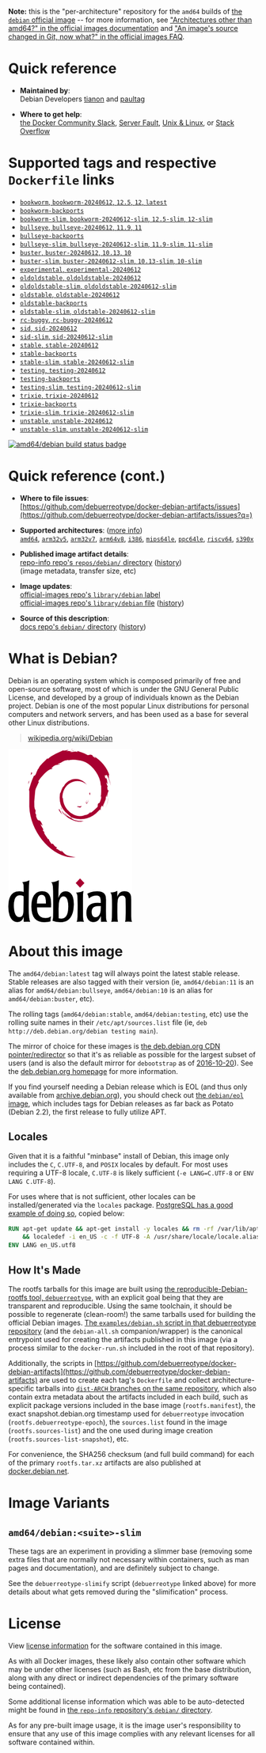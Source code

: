 <!--

********************************************************************************

WARNING:

    DO NOT EDIT "debian/README.md"

    IT IS AUTO-GENERATED

    (from the other files in "debian/" combined with a set of templates)

********************************************************************************

-->

**Note:** this is the "per-architecture" repository for the `amd64` builds of [the `debian` official image](https://hub.docker.com/_/debian) -- for more information, see ["Architectures other than amd64?" in the official images documentation](https://github.com/docker-library/official-images#architectures-other-than-amd64) and ["An image's source changed in Git, now what?" in the official images FAQ](https://github.com/docker-library/faq#an-images-source-changed-in-git-now-what).

# Quick reference

-	**Maintained by**:  
	Debian Developers [tianon](https://qa.debian.org/developer.php?login=tianon) and [paultag](https://qa.debian.org/developer.php?login=paultag)

-	**Where to get help**:  
	[the Docker Community Slack](https://dockr.ly/comm-slack), [Server Fault](https://serverfault.com/help/on-topic), [Unix & Linux](https://unix.stackexchange.com/help/on-topic), or [Stack Overflow](https://stackoverflow.com/help/on-topic)

# Supported tags and respective `Dockerfile` links

-	[`bookworm`, `bookworm-20240612`, `12.5`, `12`, `latest`](https://github.com/debuerreotype/docker-debian-artifacts/blob/8d227a7d1f698c702d82e7de764ed0a7df65fb7c/bookworm/Dockerfile)
-	[`bookworm-backports`](https://github.com/debuerreotype/docker-debian-artifacts/blob/8d227a7d1f698c702d82e7de764ed0a7df65fb7c/bookworm/backports/Dockerfile)
-	[`bookworm-slim`, `bookworm-20240612-slim`, `12.5-slim`, `12-slim`](https://github.com/debuerreotype/docker-debian-artifacts/blob/8d227a7d1f698c702d82e7de764ed0a7df65fb7c/bookworm/slim/Dockerfile)
-	[`bullseye`, `bullseye-20240612`, `11.9`, `11`](https://github.com/debuerreotype/docker-debian-artifacts/blob/8d227a7d1f698c702d82e7de764ed0a7df65fb7c/bullseye/Dockerfile)
-	[`bullseye-backports`](https://github.com/debuerreotype/docker-debian-artifacts/blob/8d227a7d1f698c702d82e7de764ed0a7df65fb7c/bullseye/backports/Dockerfile)
-	[`bullseye-slim`, `bullseye-20240612-slim`, `11.9-slim`, `11-slim`](https://github.com/debuerreotype/docker-debian-artifacts/blob/8d227a7d1f698c702d82e7de764ed0a7df65fb7c/bullseye/slim/Dockerfile)
-	[`buster`, `buster-20240612`, `10.13`, `10`](https://github.com/debuerreotype/docker-debian-artifacts/blob/8d227a7d1f698c702d82e7de764ed0a7df65fb7c/buster/Dockerfile)
-	[`buster-slim`, `buster-20240612-slim`, `10.13-slim`, `10-slim`](https://github.com/debuerreotype/docker-debian-artifacts/blob/8d227a7d1f698c702d82e7de764ed0a7df65fb7c/buster/slim/Dockerfile)
-	[`experimental`, `experimental-20240612`](https://github.com/debuerreotype/docker-debian-artifacts/blob/8d227a7d1f698c702d82e7de764ed0a7df65fb7c/experimental/Dockerfile)
-	[`oldoldstable`, `oldoldstable-20240612`](https://github.com/debuerreotype/docker-debian-artifacts/blob/8d227a7d1f698c702d82e7de764ed0a7df65fb7c/oldoldstable/Dockerfile)
-	[`oldoldstable-slim`, `oldoldstable-20240612-slim`](https://github.com/debuerreotype/docker-debian-artifacts/blob/8d227a7d1f698c702d82e7de764ed0a7df65fb7c/oldoldstable/slim/Dockerfile)
-	[`oldstable`, `oldstable-20240612`](https://github.com/debuerreotype/docker-debian-artifacts/blob/8d227a7d1f698c702d82e7de764ed0a7df65fb7c/oldstable/Dockerfile)
-	[`oldstable-backports`](https://github.com/debuerreotype/docker-debian-artifacts/blob/8d227a7d1f698c702d82e7de764ed0a7df65fb7c/oldstable/backports/Dockerfile)
-	[`oldstable-slim`, `oldstable-20240612-slim`](https://github.com/debuerreotype/docker-debian-artifacts/blob/8d227a7d1f698c702d82e7de764ed0a7df65fb7c/oldstable/slim/Dockerfile)
-	[`rc-buggy`, `rc-buggy-20240612`](https://github.com/debuerreotype/docker-debian-artifacts/blob/8d227a7d1f698c702d82e7de764ed0a7df65fb7c/rc-buggy/Dockerfile)
-	[`sid`, `sid-20240612`](https://github.com/debuerreotype/docker-debian-artifacts/blob/8d227a7d1f698c702d82e7de764ed0a7df65fb7c/sid/Dockerfile)
-	[`sid-slim`, `sid-20240612-slim`](https://github.com/debuerreotype/docker-debian-artifacts/blob/8d227a7d1f698c702d82e7de764ed0a7df65fb7c/sid/slim/Dockerfile)
-	[`stable`, `stable-20240612`](https://github.com/debuerreotype/docker-debian-artifacts/blob/8d227a7d1f698c702d82e7de764ed0a7df65fb7c/stable/Dockerfile)
-	[`stable-backports`](https://github.com/debuerreotype/docker-debian-artifacts/blob/8d227a7d1f698c702d82e7de764ed0a7df65fb7c/stable/backports/Dockerfile)
-	[`stable-slim`, `stable-20240612-slim`](https://github.com/debuerreotype/docker-debian-artifacts/blob/8d227a7d1f698c702d82e7de764ed0a7df65fb7c/stable/slim/Dockerfile)
-	[`testing`, `testing-20240612`](https://github.com/debuerreotype/docker-debian-artifacts/blob/8d227a7d1f698c702d82e7de764ed0a7df65fb7c/testing/Dockerfile)
-	[`testing-backports`](https://github.com/debuerreotype/docker-debian-artifacts/blob/8d227a7d1f698c702d82e7de764ed0a7df65fb7c/testing/backports/Dockerfile)
-	[`testing-slim`, `testing-20240612-slim`](https://github.com/debuerreotype/docker-debian-artifacts/blob/8d227a7d1f698c702d82e7de764ed0a7df65fb7c/testing/slim/Dockerfile)
-	[`trixie`, `trixie-20240612`](https://github.com/debuerreotype/docker-debian-artifacts/blob/8d227a7d1f698c702d82e7de764ed0a7df65fb7c/trixie/Dockerfile)
-	[`trixie-backports`](https://github.com/debuerreotype/docker-debian-artifacts/blob/8d227a7d1f698c702d82e7de764ed0a7df65fb7c/trixie/backports/Dockerfile)
-	[`trixie-slim`, `trixie-20240612-slim`](https://github.com/debuerreotype/docker-debian-artifacts/blob/8d227a7d1f698c702d82e7de764ed0a7df65fb7c/trixie/slim/Dockerfile)
-	[`unstable`, `unstable-20240612`](https://github.com/debuerreotype/docker-debian-artifacts/blob/8d227a7d1f698c702d82e7de764ed0a7df65fb7c/unstable/Dockerfile)
-	[`unstable-slim`, `unstable-20240612-slim`](https://github.com/debuerreotype/docker-debian-artifacts/blob/8d227a7d1f698c702d82e7de764ed0a7df65fb7c/unstable/slim/Dockerfile)

[![amd64/debian build status badge](https://img.shields.io/jenkins/s/https/doi-janky.infosiftr.net/job/multiarch/job/amd64/job/debian.svg?label=amd64/debian%20%20build%20job)](https://doi-janky.infosiftr.net/job/multiarch/job/amd64/job/debian/)

# Quick reference (cont.)

-	**Where to file issues**:  
	[https://github.com/debuerreotype/docker-debian-artifacts/issues](https://github.com/debuerreotype/docker-debian-artifacts/issues?q=)

-	**Supported architectures**: ([more info](https://github.com/docker-library/official-images#architectures-other-than-amd64))  
	[`amd64`](https://hub.docker.com/r/amd64/debian/), [`arm32v5`](https://hub.docker.com/r/arm32v5/debian/), [`arm32v7`](https://hub.docker.com/r/arm32v7/debian/), [`arm64v8`](https://hub.docker.com/r/arm64v8/debian/), [`i386`](https://hub.docker.com/r/i386/debian/), [`mips64le`](https://hub.docker.com/r/mips64le/debian/), [`ppc64le`](https://hub.docker.com/r/ppc64le/debian/), [`riscv64`](https://hub.docker.com/r/riscv64/debian/), [`s390x`](https://hub.docker.com/r/s390x/debian/)

-	**Published image artifact details**:  
	[repo-info repo's `repos/debian/` directory](https://github.com/docker-library/repo-info/blob/master/repos/debian) ([history](https://github.com/docker-library/repo-info/commits/master/repos/debian))  
	(image metadata, transfer size, etc)

-	**Image updates**:  
	[official-images repo's `library/debian` label](https://github.com/docker-library/official-images/issues?q=label%3Alibrary%2Fdebian)  
	[official-images repo's `library/debian` file](https://github.com/docker-library/official-images/blob/master/library/debian) ([history](https://github.com/docker-library/official-images/commits/master/library/debian))

-	**Source of this description**:  
	[docs repo's `debian/` directory](https://github.com/docker-library/docs/tree/master/debian) ([history](https://github.com/docker-library/docs/commits/master/debian))

# What is Debian?

Debian is an operating system which is composed primarily of free and open-source software, most of which is under the GNU General Public License, and developed by a group of individuals known as the Debian project. Debian is one of the most popular Linux distributions for personal computers and network servers, and has been used as a base for several other Linux distributions.

> [wikipedia.org/wiki/Debian](https://en.wikipedia.org/wiki/Debian)

![logo](https://raw.githubusercontent.com/docker-library/docs/b449be7df57e9ed9086bb5821bfb5d6cdc5d67a4/debian/logo.png)

# About this image

The `amd64/debian:latest` tag will always point the latest stable release. Stable releases are also tagged with their version (ie, `amd64/debian:11` is an alias for `amd64/debian:bullseye`, `amd64/debian:10` is an alias for `amd64/debian:buster`, etc).

The rolling tags (`amd64/debian:stable`, `amd64/debian:testing`, etc) use the rolling suite names in their `/etc/apt/sources.list` file (ie, `deb http://deb.debian.org/debian testing main`).

The mirror of choice for these images is [the deb.debian.org CDN pointer/redirector](https://deb.debian.org) so that it's as reliable as possible for the largest subset of users (and is also the default mirror for `debootstrap` as of [2016-10-20](https://anonscm.debian.org/cgit/d-i/debootstrap.git/commit/?id=9e8bc60ad1ccf3a25ce7890526b70059f3e770de)). See the [deb.debian.org homepage](https://deb.debian.org) for more information.

If you find yourself needing a Debian release which is EOL (and thus only available from [archive.debian.org](http://archive.debian.org)), you should check out [the `debian/eol` image](https://hub.docker.com/r/debian/eol/), which includes tags for Debian releases as far back as Potato (Debian 2.2), the first release to fully utilize APT.

## Locales

Given that it is a faithful "minbase" install of Debian, this image only includes the `C`, `C.UTF-8`, and `POSIX` locales by default. For most uses requiring a UTF-8 locale, `C.UTF-8` is likely sufficient (`-e LANG=C.UTF-8` or `ENV LANG C.UTF-8`).

For uses where that is not sufficient, other locales can be installed/generated via the `locales` package. [PostgreSQL has a good example of doing so](https://github.com/docker-library/postgres/blob/69bc540ecfffecce72d49fa7e4a46680350037f9/9.6/Dockerfile#L21-L24), copied below:

```dockerfile
RUN apt-get update && apt-get install -y locales && rm -rf /var/lib/apt/lists/* \
	&& localedef -i en_US -c -f UTF-8 -A /usr/share/locale/locale.alias en_US.UTF-8
ENV LANG en_US.utf8
```

## How It's Made

The rootfs tarballs for this image are built using [the reproducible-Debian-rootfs tool, `debuerreotype`](https://github.com/debuerreotype/debuerreotype), with an explicit goal being that they are transparent and reproducible. Using the same toolchain, it should be possible to regenerate (clean-room!) the same tarballs used for building the official Debian images. [The `examples/debian.sh` script in that debuerreotype repository](https://github.com/debuerreotype/debuerreotype/blob/master/examples/debian.sh) (and the `debian-all.sh` companion/wrapper) is the canonical entrypoint used for creating the artifacts published in this image (via a process similar to the `docker-run.sh` included in the root of that repository).

Additionally, the scripts in [https://github.com/debuerreotype/docker-debian-artifacts](https://github.com/debuerreotype/docker-debian-artifacts) are used to create each tag's `Dockerfile` and collect architecture-specific tarballs into [`dist-ARCH` branches on the same repository](https://github.com/debuerreotype/docker-debian-artifacts/branches), which also contain extra metadata about the artifacts included in each build, such as explicit package versions included in the base image (`rootfs.manifest`), the exact snapshot.debian.org timestamp used for `debuerreotype` invocation (`rootfs.debuerreotype-epoch`), the `sources.list` found in the image (`rootfs.sources-list`) and the one used during image creation (`rootfs.sources-list-snapshot`), etc.

For convenience, the SHA256 checksum (and full build command) for each of the primary `rootfs.tar.xz` artifacts are also published at [docker.debian.net](https://docker.debian.net/).

# Image Variants

## `amd64/debian:<suite>-slim`

These tags are an experiment in providing a slimmer base (removing some extra files that are normally not necessary within containers, such as man pages and documentation), and are definitely subject to change.

See the `debuerreotype-slimify` script (`debuerreotype` linked above) for more details about what gets removed during the "slimification" process.

# License

View [license information](https://www.debian.org/social_contract#guidelines) for the software contained in this image.

As with all Docker images, these likely also contain other software which may be under other licenses (such as Bash, etc from the base distribution, along with any direct or indirect dependencies of the primary software being contained).

Some additional license information which was able to be auto-detected might be found in [the `repo-info` repository's `debian/` directory](https://github.com/docker-library/repo-info/tree/master/repos/debian).

As for any pre-built image usage, it is the image user's responsibility to ensure that any use of this image complies with any relevant licenses for all software contained within.
